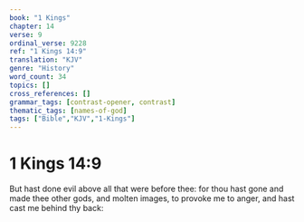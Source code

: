 ```yaml
---
book: "1 Kings"
chapter: 14
verse: 9
ordinal_verse: 9228
ref: "1 Kings 14:9"
translation: "KJV"
genre: "History"
word_count: 34
topics: []
cross_references: []
grammar_tags: [contrast-opener, contrast]
thematic_tags: [names-of-god]
tags: ["Bible","KJV","1-Kings"]
---
```


# 1 Kings 14:9

But hast done evil above all that were before thee: for thou hast gone and made thee other gods, and molten images, to provoke me to anger, and hast cast me behind thy back:
